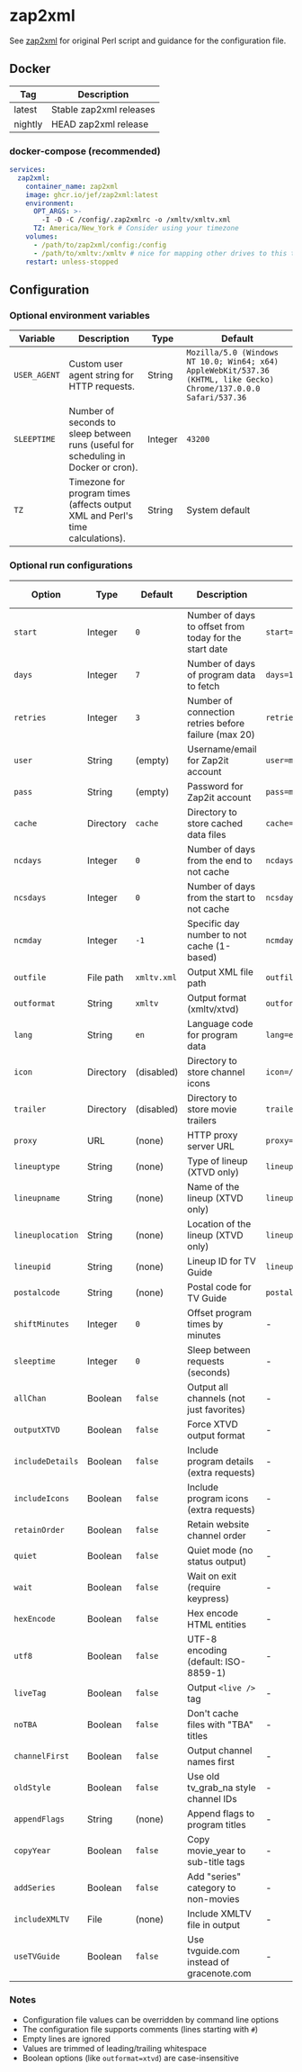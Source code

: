 # zap2xml

See [zap2xml](https://web.archive.org/web/20200426004001/zap2xml.awardspace.info/) for original Perl script and guidance for the configuration file.

## Docker

| Tag     | Description             |
| ------- | ----------------------- |
| latest  | Stable zap2xml releases |
| nightly | HEAD zap2xml release    |

### docker-compose (recommended)

```yaml
services:
  zap2xml:
    container_name: zap2xml
    image: ghcr.io/jef/zap2xml:latest
    environment:
      OPT_ARGS: >-
        -I -D -C /config/.zap2xmlrc -o /xmltv/xmltv.xml
      TZ: America/New_York # Consider using your timezone
    volumes:
      - /path/to/zap2xml/config:/config
      - /path/to/xmltv:/xmltv # nice for mapping other drives to this that may use xmltv.xml
    restart: unless-stopped
```

## Configuration

### Optional environment variables

| Variable     | Description                                                                        | Type    | Default                                                                                                           |
| ------------ | ---------------------------------------------------------------------------------- | ------- | ----------------------------------------------------------------------------------------------------------------- |
| `USER_AGENT` | Custom user agent string for HTTP requests.                                        | String  | `Mozilla/5.0 (Windows NT 10.0; Win64; x64) AppleWebKit/537.36 (KHTML, like Gecko) Chrome/137.0.0.0 Safari/537.36` |
| `SLEEPTIME`  | Number of seconds to sleep between runs (useful for scheduling in Docker or cron). | Integer | `43200`                                                                                                           |
| `TZ`         | Timezone for program times (affects output XML and Perl's time calculations).      | String  | System default                                                                                                    |

### Optional run configurations

| Option           | Type      | Default     | Description                                            | Config File                   | Command Line |
| ---------------- | --------- | ----------- | ------------------------------------------------------ | ----------------------------- | ------------ |
| `start`          | Integer   | `0`         | Number of days to offset from today for the start date | `start=1`                     | `-s`         |
| `days`           | Integer   | `7`         | Number of days of program data to fetch                | `days=14`                     | `-d`         |
| `retries`        | Integer   | `3`         | Number of connection retries before failure (max 20)   | `retries=5`                   | `-r`         |
| `user`           | String    | (empty)     | Username/email for Zap2it account                      | `user=myemail@example.com`    | `-u`         |
| `pass`           | String    | (empty)     | Password for Zap2it account                            | `pass=mypassword`             | `-p`         |
| `cache`          | Directory | `cache`     | Directory to store cached data files                   | `cache=/config/cache`         | `-c`         |
| `ncdays`         | Integer   | `0`         | Number of days from the end to not cache               | `ncdays=2`                    | `-n`         |
| `ncsdays`        | Integer   | `0`         | Number of days from the start to not cache             | `ncsdays=1`                   | `-N`         |
| `ncmday`         | Integer   | `-1`        | Specific day number to not cache (1-based)             | `ncmday=3`                    | `-B`         |
| `outfile`        | File path | `xmltv.xml` | Output XML file path                                   | `outfile=/xmltv/xmltv.xml`    | `-o`         |
| `outformat`      | String    | `xmltv`     | Output format (xmltv/xtvd)                             | `outformat=xtvd`              | `-x`         |
| `lang`           | String    | `en`        | Language code for program data                         | `lang=es`                     | `-l`         |
| `icon`           | Directory | (disabled)  | Directory to store channel icons                       | `icon=/config/icons`          | `-i`         |
| `trailer`        | Directory | (disabled)  | Directory to store movie trailers                      | `trailer=/config/trailers`    | `-t`         |
| `proxy`          | URL       | (none)      | HTTP proxy server URL                                  | `proxy=http://localhost:8080` | `-P`         |
| `lineuptype`     | String    | (none)      | Type of lineup (XTVD only)                             | `lineuptype=Cable`            | -            |
| `lineupname`     | String    | (none)      | Name of the lineup (XTVD only)                         | `lineupname=My Provider`      | -            |
| `lineuplocation` | String    | (none)      | Location of the lineup (XTVD only)                     | `lineuplocation=New York, NY` | -            |
| `lineupid`       | String    | (none)      | Lineup ID for TV Guide                                 | `lineupid=X:80000`            | `-Y`         |
| `postalcode`     | String    | (none)      | Postal code for TV Guide                               | `postalcode=01010`            | `-Z`         |
| `shiftMinutes`   | Integer   | `0`         | Offset program times by minutes                        | -                             | `-m`         |
| `sleeptime`      | Integer   | `0`         | Sleep between requests (seconds)                       | -                             | `-S`         |
| `allChan`        | Boolean   | `false`     | Output all channels (not just favorites)               | -                             | `-a`         |
| `outputXTVD`     | Boolean   | `false`     | Force XTVD output format                               | -                             | `-x`         |
| `includeDetails` | Boolean   | `false`     | Include program details (extra requests)               | -                             | `-D`         |
| `includeIcons`   | Boolean   | `false`     | Include program icons (extra requests)                 | -                             | `-I`         |
| `retainOrder`    | Boolean   | `false`     | Retain website channel order                           | -                             | `-b`         |
| `quiet`          | Boolean   | `false`     | Quiet mode (no status output)                          | -                             | `-q`         |
| `wait`           | Boolean   | `false`     | Wait on exit (require keypress)                        | -                             | `-w`         |
| `hexEncode`      | Boolean   | `false`     | Hex encode HTML entities                               | -                             | `-e`         |
| `utf8`           | Boolean   | `false`     | UTF-8 encoding (default: ISO-8859-1)                   | -                             | `-U`         |
| `liveTag`        | Boolean   | `false`     | Output `<live />` tag                                  | -                             | `-L`         |
| `noTBA`          | Boolean   | `false`     | Don't cache files with "TBA" titles                    | -                             | `-T`         |
| `channelFirst`   | Boolean   | `false`     | Output channel names first                             | -                             | `-F`         |
| `oldStyle`       | Boolean   | `false`     | Use old tv_grab_na style channel IDs                   | -                             | `-O`         |
| `appendFlags`    | String    | (none)      | Append flags to program titles                         | -                             | `-A`         |
| `copyYear`       | Boolean   | `false`     | Copy movie_year to sub-title tags                      | -                             | `-M`         |
| `addSeries`      | Boolean   | `false`     | Add "series" category to non-movies                    | -                             | `-j`         |
| `includeXMLTV`   | File      | (none)      | Include XMLTV file in output                           | -                             | `-J`         |
| `useTVGuide`     | Boolean   | `false`     | Use tvguide.com instead of gracenote.com               | -                             | `-z`         |

### Notes

- Configuration file values can be overridden by command line options
- The configuration file supports comments (lines starting with `#`)
- Empty lines are ignored
- Values are trimmed of leading/trailing whitespace
- Boolean options (like `outformat=xtvd`) are case-insensitive

